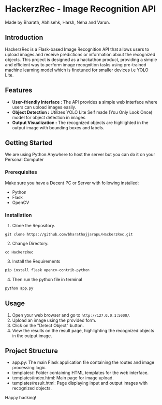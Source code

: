 # HackerzRec - Image Recognition API
Made by Bharath, Abhisehk, Harsh, Neha and Varun.

## Introduction

HackerzRec is a Flask-based Image Recognition API that allows users to upload images and receive predictions or information about the recognized objects. This project is designed as a hackathon product, providing a simple and efficient way to perform image recognition tasks using pre-trained machine learning model which is finetuned for smaller devices i.e YOLO Lite.

## Features

- **User-friendly Interface :** The API provides a simple web interface where users can upload images easily.
- **Object Detection :** Utilizes YOLO Lite Self made (You Only Look Once) model for object detection in images.
- **Output Visualization :** The recognized objects are highlighted in the output image with bounding boxes and labels.

## Getting Started

We are using Python Anywhere to host the server but you can do it on your Personal Computer

### Prerequisites

Make sure you have a Decent PC or Server with following installed:

- Python
- Flask
- OpenCV

### Installation 

1. Clone the Repository.

```pyton
git clone https://github.com/bharathajjarapu/HackerzRec.git
```

2. Change Directory.
   
```pyton
cd HackerzRec
```

3. Install the Requirements

```python
pip install flask opencv-contrib-python
```

4. Then run the python file in terminal
```python
python app.py
```

## Usage

1. Open your web browser and go to ```http://127.0.0.1:5000/```.
2. Upload an image using the provided form.
3. Click on the "Detect Object" button.
4. View the results on the result page, highlighting the recognized objects in the output image.

## Project Structure

- app.py: The main Flask application file containing the routes and image processing logic.
- templates/: Folder containing HTML templates for the web interface.
-  templates/index.html: Main page for image upload.
-  templates/result.html: Page displaying input and output images with recognized objects.

Happy hacking!
